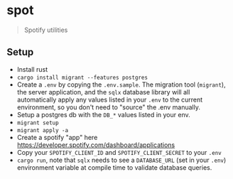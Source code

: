 # spot

> Spotify utilities


## Setup

* Install rust
* `cargo install migrant --features postgres`
* Create a `.env` by copying the `.env.sample`. The migration tool (`migrant`),
  the server application, and the `sqlx`  database library will all automatically
  apply any values listed in your `.env` to the current environment, so you don't
  need to "source" the .env manually.
* Setup a postgres db with the `DB_*` values listed in your env.
* `migrant setup`
* `migrant apply -a`
* Create a spotify "app" here https://developer.spotify.com/dashboard/applications
* Copy your `SPOTIFY_CLIENT_ID` and `SPOTIFY_CLIENT_SECRET` to your `.env`
* `cargo run`, note that `sqlx` needs to see a `DATABASE_URL` (set in your `.env`)
  environment variable at compile time to validate database queries.

